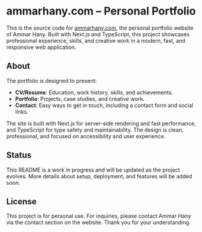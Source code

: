 # ammarhany.com – Personal Portfolio

This is the source code for [ammarhany.com](https://ammarhany.com), the personal portfolio website of Ammar Hany. Built with Next.js and TypeScript, this project showcases professional experience, skills, and creative work in a modern, fast, and responsive web application.

## About

The portfolio is designed to present:

- **CV/Resume**: Education, work history, skills, and achievements.
- **Portfolio**: Projects, case studies, and creative work.
- **Contact**: Easy ways to get in touch, including a contact form and social links.

The site is built with Next.js for server-side rendering and fast performance, and TypeScript for type safety and maintainability. The design is clean, professional, and focused on accessibility and user experience.

## Status

This README is a work in progress and will be updated as the project evolves. More details about setup, deployment, and features will be added soon.

## License

This project is for personal use. For inquiries, please contact Ammar Hany via the contact section on the website. Thank you for your understanding.